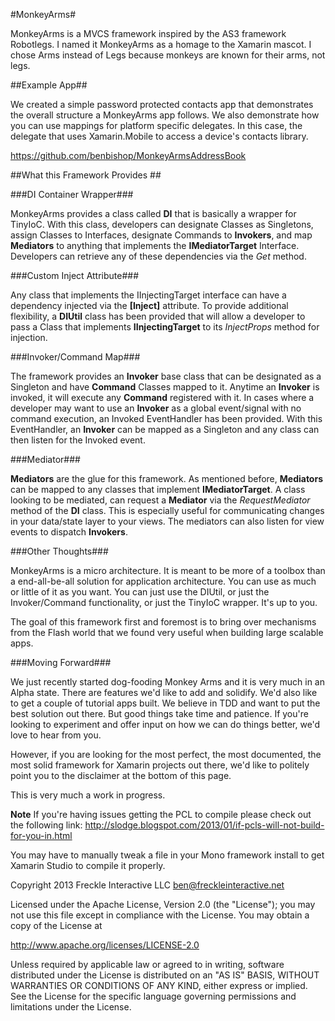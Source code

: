 #MonkeyArms#

MonkeyArms is a MVCS framework inspired by the AS3 framework Robotlegs. I named it MonkeyArms as a homage to the Xamarin mascot. I chose Arms instead of Legs because monkeys are known for their arms, not legs.

##Example App##

We created a simple password protected contacts app that demonstrates the overall structure a MonkeyArms app follows. We also demonstrate how you can use mappings for platform specific delegates. In this case, the delegate that uses Xamarin.Mobile to access a device's contacts library.

https://github.com/benbishop/MonkeyArmsAddressBook

##What this Framework Provides ##

###DI Container Wrapper###

MonkeyArms provides a class called **DI** that is basically a wrapper for TinyIoC. With this class, developers can designate Classes as Singletons, assign Classes to Interfaces, designate Commands to **Invokers**, and map **Mediators** to anything that implements the **IMediatorTarget** Interface. Developers can retrieve any of these dependencies via the *Get* method.

###Custom Inject Attribute###

Any class that implements the IInjectingTarget interface can have a dependency injected via the **[Inject]** attribute. To provide additional flexibility, a **DIUtil** class has been provided that will allow a developer to pass a Class that implements **IInjectingTarget** to its *InjectProps* method for injection.

###Invoker/Command Map###

The framework provides an **Invoker** base class that can be designated as a Singleton and have **Command** Classes mapped to it. Anytime an **Invoker** is invoked, it will execute any **Command** registered with it. In cases where a developer may want to use an **Invoker** as a global event/signal with no command execution, an Invoked EventHandler has been provided. With this EventHandler, an **Invoker** can be mapped as a Singleton and any class can then listen for the Invoked event. 

###Mediator###

**Mediators** are the glue for this framework. As mentioned before, **Mediators** can be mapped to any classes that implement **IMediatorTarget**. A class looking to be mediated, can request a **Mediator** via the *RequestMediator* method of the **DI** class. This is especially useful for communicating changes in your data/state layer to your views. The mediators can also listen for view events to dispatch **Invokers**.

###Other Thoughts###

MonkeyArms is a micro architecture. It is meant to be more of a toolbox than a end-all-be-all solution for application architecture. You can use as much or little of it as you want. You can just use the DIUtil, or just the Invoker/Command functionality, or just the TinyIoC wrapper. It's up to you.

The goal of this framework first and foremost is to bring over mechanisms from the Flash world that we found very useful when building large scalable apps. 

###Moving Forward###

We just recently started dog-fooding Monkey Arms and it is very much in an Alpha state. There are features we'd like to add and solidify. We'd also like to get a couple of tutorial apps built. We believe in TDD and want to put the best solution out there. But good things take time and patience. If you're looking to experiment and offer input on how we can do things better, we'd love to hear from you.

However, if you are looking for the most perfect, the most documented, the most solid framework for Xamarin projects out there, we'd like to politely point you to the disclaimer at the bottom of this page. 

This is very much a work in progress.




**Note**
If you're having issues getting the PCL to compile please check out the following link:
http://slodge.blogspot.com/2013/01/if-pcls-will-not-build-for-you-in.html

You may have to manually tweak a file in your Mono framework install to get Xamarin Studio to compile it properly.


Copyright 2013 Freckle Interactive LLC ben@freckleinteractive.net

Licensed under the Apache License, Version 2.0 (the "License"); you may not use this file except in compliance with the License. You may obtain a copy of the License at

http://www.apache.org/licenses/LICENSE-2.0

Unless required by applicable law or agreed to in writing, software distributed under the License is distributed on an "AS IS" BASIS, WITHOUT WARRANTIES OR CONDITIONS OF ANY KIND, either express or implied. See the License for the specific language governing permissions and limitations under the License.